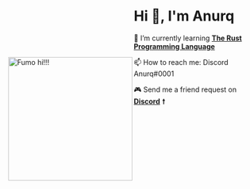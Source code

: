 <div align="left" />
<img src=![cirno-hi-rounded](https://user-images.githubusercontent.com/104158898/164511332-7a5b9a4b-f858-4abe-be65-02f0d67ce7de.gif)  style="margin-top: 100px;" align="left" width="250" alt="Fumo hi!!!" />

# Hi 👋, I'm Anurq

🌱 I’m currently learning [**The Rust Programming Language**](https://www.rust-lang.org/)

📫 How to reach me: Discord Anurq#0001

🎮 Send me a friend request on [**Discord**](https://discord.com/app) **🠕**

